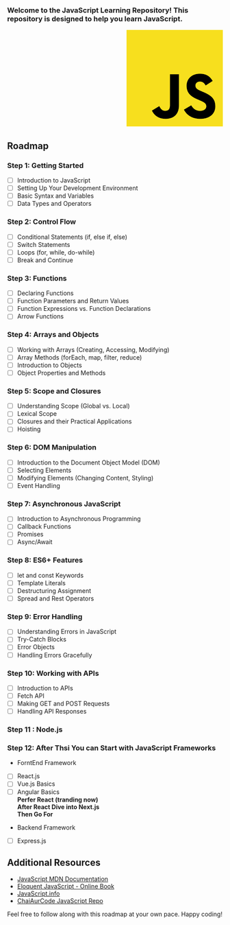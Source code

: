 

### Welcome to the JavaScript Learning Repository! This repository is designed to help you learn JavaScript.

<div align="right">
  <img src="download.png" alt="JavaScript Image">
</div>

## Roadmap

### Step 1: Getting Started
- [ ] Introduction to JavaScript
- [ ] Setting Up Your Development Environment
- [ ] Basic Syntax and Variables
- [ ] Data Types and Operators

### Step 2: Control Flow
- [ ] Conditional Statements (if, else if, else)
- [ ] Switch Statements
- [ ] Loops (for, while, do-while)
- [ ] Break and Continue

### Step 3: Functions
- [ ] Declaring Functions
- [ ] Function Parameters and Return Values
- [ ] Function Expressions vs. Function Declarations
- [ ] Arrow Functions

### Step 4: Arrays and Objects
- [ ] Working with Arrays (Creating, Accessing, Modifying)
- [ ] Array Methods (forEach, map, filter, reduce)
- [ ] Introduction to Objects
- [ ] Object Properties and Methods

### Step 5: Scope and Closures
- [ ] Understanding Scope (Global vs. Local)
- [ ] Lexical Scope
- [ ] Closures and their Practical Applications
- [ ] Hoisting

### Step 6: DOM Manipulation
- [ ] Introduction to the Document Object Model (DOM)
- [ ] Selecting Elements
- [ ] Modifying Elements (Changing Content, Styling)
- [ ] Event Handling

### Step 7: Asynchronous JavaScript
- [ ] Introduction to Asynchronous Programming
- [ ] Callback Functions
- [ ] Promises
- [ ] Async/Await

### Step 8: ES6+ Features
- [ ] let and const Keywords
- [ ] Template Literals
- [ ] Destructuring Assignment
- [ ] Spread and Rest Operators

### Step 9: Error Handling
- [ ] Understanding Errors in JavaScript
- [ ] Try-Catch Blocks
- [ ] Error Objects
- [ ] Handling Errors Gracefully

### Step 10: Working with APIs
- [ ] Introduction to APIs
- [ ] Fetch API
- [ ] Making GET and POST Requests
- [ ] Handling API Responses

### Step 11 : Node.js

### Step 12: After Thsi You can Start with  JavaScript Frameworks 
- ForntEnd Framework
- [ ] React.js 
- [ ] Vue.js Basics
- [ ] Angular Basics
  <br>
  <b> Perfer React (tranding now) </b>
  <br> <b> After React Dive into Next.js</b>
  <br> <b>Then Go For</b>
  <br>
- Backend Framework
- [ ] Express.js

## Additional Resources
- [JavaScript MDN Documentation](https://developer.mozilla.org/en-US/docs/Web/JavaScript)
- [Eloquent JavaScript - Online Book](https://eloquentjavascript.net/)
- [JavaScript.info](https://javascript.info/)
- [ChaiAurCode JavaScript Repo](https://github.com/hiteshchoudhary/js-hindi-youtube)

Feel free to follow along with this roadmap at your own pace. Happy coding!
